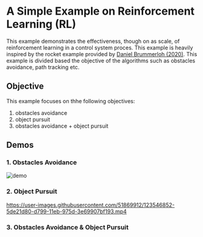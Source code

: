 # A Simple Example on Reinforcement Learning (RL)

This example demonstrates the effectiveness, though on as scale, of reinforcement learning in a control system proces. This example is heavily inspired by the rocket example provided by [Daniel Brummerloh (2020)](https://towardsdatascience.com/ultimate-guide-for-reinforced-learning-part-1-creating-a-game-956f1f2b0a91). This example is divided based the objective of the algorithms such as obstacles avoidance, path tracking etc.

## Objective

This example focuses on thhe following objectives:

1. obstacles avoidance
2. object pursuit
3. obstacles avoidance + object pursuit

## Demos

### 1. Obstacles Avoidance

![demo](https://user-images.githubusercontent.com/51869912/121030198-3aeccb00-c7e4-11eb-9684-cd6535d02638.gif)

### 2. Object Pursuit

https://user-images.githubusercontent.com/51869912/123546852-5de21d80-d799-11eb-975d-3e69907bf193.mp4

### 3. Obstacles Avoidance & Object Pursuit
